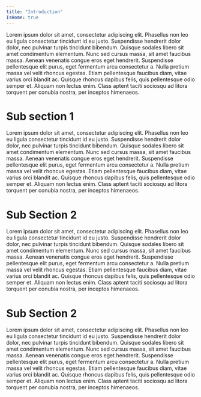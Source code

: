 ```yaml
---
title: "Introduction"
IsHome: true
---
```


Lorem ipsum dolor sit amet, consectetur adipiscing elit. Phasellus non leo eu ligula consectetur tincidunt id eu justo. Suspendisse hendrerit dolor dolor, nec pulvinar turpis tincidunt bibendum. Quisque sodales libero sit amet condimentum elementum. Nunc sed cursus massa, sit amet faucibus massa. Aenean venenatis congue eros eget hendrerit. Suspendisse pellentesque elit purus, eget fermentum arcu consectetur a. Nulla pretium massa vel velit rhoncus egestas. Etiam pellentesque faucibus diam, vitae varius orci blandit ac. Quisque rhoncus dapibus felis, quis pellentesque odio semper et. Aliquam non lectus enim. Class aptent taciti sociosqu ad litora torquent per conubia nostra, per inceptos himenaeos.

# Sub section 1

Lorem ipsum dolor sit amet, consectetur adipiscing elit. Phasellus non leo eu ligula consectetur tincidunt id eu justo. Suspendisse hendrerit dolor dolor, nec pulvinar turpis tincidunt bibendum. Quisque sodales libero sit amet condimentum elementum. Nunc sed cursus massa, sit amet faucibus massa. Aenean venenatis congue eros eget hendrerit. Suspendisse pellentesque elit purus, eget fermentum arcu consectetur a. Nulla pretium massa vel velit rhoncus egestas. Etiam pellentesque faucibus diam, vitae varius orci blandit ac. Quisque rhoncus dapibus felis, quis pellentesque odio semper et. Aliquam non lectus enim. Class aptent taciti sociosqu ad litora torquent per conubia nostra, per inceptos himenaeos.

# Sub Section 2

Lorem ipsum dolor sit amet, consectetur adipiscing elit. Phasellus non leo eu ligula consectetur tincidunt id eu justo. Suspendisse hendrerit dolor dolor, nec pulvinar turpis tincidunt bibendum. Quisque sodales libero sit amet condimentum elementum. Nunc sed cursus massa, sit amet faucibus massa. Aenean venenatis congue eros eget hendrerit. Suspendisse pellentesque elit purus, eget fermentum arcu consectetur a. Nulla pretium massa vel velit rhoncus egestas. Etiam pellentesque faucibus diam, vitae varius orci blandit ac. Quisque rhoncus dapibus felis, quis pellentesque odio semper et. Aliquam non lectus enim. Class aptent taciti sociosqu ad litora torquent per conubia nostra, per inceptos himenaeos.

# Sub Section 2

Lorem ipsum dolor sit amet, consectetur adipiscing elit. Phasellus non leo eu ligula consectetur tincidunt id eu justo. Suspendisse hendrerit dolor dolor, nec pulvinar turpis tincidunt bibendum. Quisque sodales libero sit amet condimentum elementum. Nunc sed cursus massa, sit amet faucibus massa. Aenean venenatis congue eros eget hendrerit. Suspendisse pellentesque elit purus, eget fermentum arcu consectetur a. Nulla pretium massa vel velit rhoncus egestas. Etiam pellentesque faucibus diam, vitae varius orci blandit ac. Quisque rhoncus dapibus felis, quis pellentesque odio semper et. Aliquam non lectus enim. Class aptent taciti sociosqu ad litora torquent per conubia nostra, per inceptos himenaeos.